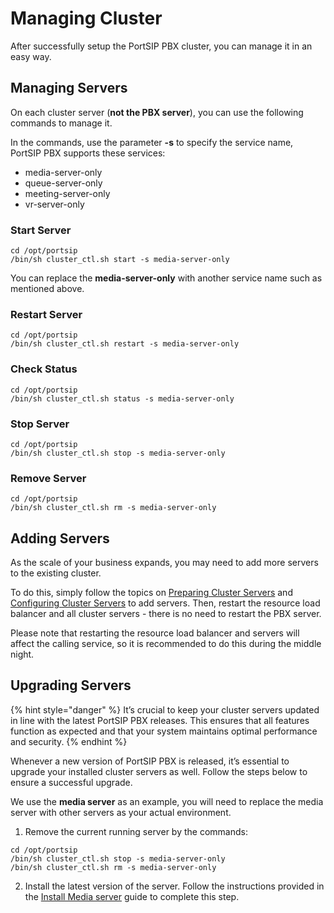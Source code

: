 # Managing Cluster

After successfully setup the PortSIP PBX cluster, you can manage it in an easy way.

## Managing Servers

On each cluster server (**not the PBX server**), you can use the following commands to manage it.

In the commands, use the parameter **-s** to specify the service name, PortSIP PBX supports these services:

* media-server-only
* queue-server-only
* meeting-server-only
* vr-server-only

### Start Server

```
cd /opt/portsip
/bin/sh cluster_ctl.sh start -s media-server-only
```

You can replace the **media-server-only** with another service name such as mentioned above.

### Restart Server

```
cd /opt/portsip
/bin/sh cluster_ctl.sh restart -s media-server-only
```

### Check Status

```
cd /opt/portsip
/bin/sh cluster_ctl.sh status -s media-server-only
```

### Stop Server

```
cd /opt/portsip
/bin/sh cluster_ctl.sh stop -s media-server-only
```

### Remove Server

```
cd /opt/portsip
/bin/sh cluster_ctl.sh rm -s media-server-only
```

## Adding Servers

As the scale of your business expands, you may need to add more servers to the existing cluster.&#x20;

To do this, simply follow the topics on [Preparing Cluster Servers](preparing-cluster-servers.md) and [Configuring Cluster Servers](configuring-cluster-servers.md) to add servers. Then, restart the resource load balancer and all cluster servers - there is no need to restart the PBX server.&#x20;

Please note that restarting the resource load balancer and servers will affect the calling service, so it is recommended to do this during the middle night.

## Upgrading Servers

{% hint style="danger" %}
It’s crucial to keep your cluster servers updated in line with the latest PortSIP PBX releases. This ensures that all features function as expected and that your system maintains optimal performance and security.
{% endhint %}

Whenever a new version of PortSIP PBX is released, it’s essential to upgrade your installed cluster servers as well. Follow the steps below to ensure a successful upgrade.

We use the **media server** as an example, you will need to replace the media server with other servers as your actual environment.

1. Remove the current running server by the commands:

```
cd /opt/portsip
/bin/sh cluster_ctl.sh stop -s media-server-only
/bin/sh cluster_ctl.sh rm -s media-server-only
```

2. Install the latest version of the server. Follow the instructions provided in the [Install Media server](configuring-cluster-servers.md#install-media-server) guide to complete this step.

